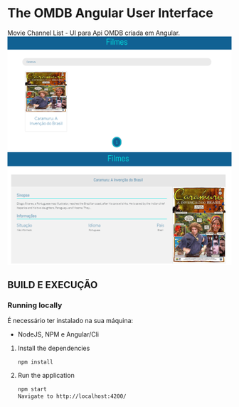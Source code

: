 # The OMDB Angular User Interface
Movie Channel List - UI para Api OMDB criada em Angular.
![Example](https://raw.githubusercontent.com/Dadarkp3/movies/master/src/assets/readme/tela_captura.PNG)
![Example](https://raw.githubusercontent.com/Dadarkp3/movies/master/src/assets/readme/tela_captura_2.PNG)
## BUILD E EXECUÇÃO
### Running locally

É necessário ter instalado na sua máquina:
- NodeJS, NPM e Angular/Cli

1. Install the dependencies

    ```
    npm install
    
    ```

2. Run the application

    ```
    npm start
    Navigate to http://localhost:4200/
    
    ```

